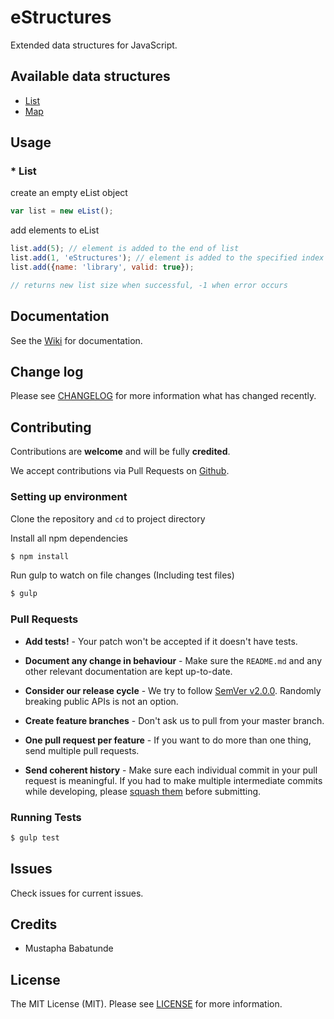 # eStructures

Extended data structures for JavaScript.

## Available data structures

* [List](https://github.com/toystars/eStructures/blob/master/src/list.js)
* [Map](https://github.com/toystars/eStructures/blob/master/src/map.js)

## Usage
### * List
create an empty eList object
```javascript
var list = new eList();
```
add elements to eList
```javascript
list.add(5); // element is added to the end of list
list.add(1, 'eStructures'); // element is added to the specified index and other elements pushed further
list.add({name: 'library', valid: true});

// returns new list size when successful, -1 when error occurs
```

## Documentation
See the [Wiki](https://github.com/toystars/eStructures/wiki) for documentation.

## Change log

Please see [CHANGELOG](CHANGELOG.md) for more information what has changed recently.

## Contributing

Contributions are **welcome** and will be fully **credited**.

We accept contributions via Pull Requests on [Github](https://github.com/toystars/eStructures).

### Setting up environment

Clone the repository and `cd` to project directory

Install all npm dependencies

```bash
$ npm install
```

Run gulp to watch on file changes (Including test files)
```bash
$ gulp
```


### Pull Requests

- **Add tests!** - Your patch won't be accepted if it doesn't have tests.

- **Document any change in behaviour** - Make sure the `README.md` and any other relevant documentation are kept up-to-date.

- **Consider our release cycle** - We try to follow [SemVer v2.0.0](http://semver.org/). Randomly breaking public APIs is not an option.

- **Create feature branches** - Don't ask us to pull from your master branch.

- **One pull request per feature** - If you want to do more than one thing, send multiple pull requests.

- **Send coherent history** - Make sure each individual commit in your pull request is meaningful. If you had to make multiple intermediate commits while developing, please [squash them](http://www.git-scm.com/book/en/v2/Git-Tools-Rewriting-History#Changing-Multiple-Commit-Messages) before submitting.


### Running Tests

``` bash
$ gulp test
```

## Issues

Check issues for current issues.

## Credits

- Mustapha Babatunde

## License

The MIT License (MIT). Please see [LICENSE](LICENSE.md) for more information.
